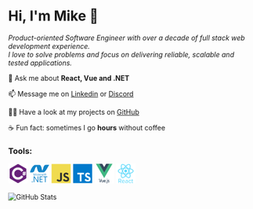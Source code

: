<h1 align="">Hi, I'm Mike 👋</h1>
<p align="">
  <i>
    Product-oriented Software Engineer with over a decade of full stack web development experience. <br/>
    I love to solve problems and focus on delivering reliable, scalable and tested applications.
  </i>
</p> 
  
💬 Ask me about **React, Vue and .NET**

📫 Message me on [Linkedin](https://www.linkedin.com/in/mikesglitch) or [Discord](https://discord.com/users/425717708663947265)

👨‍💻 Have a look at my projects on [GitHub](https://github.com/MikesGlitch?tab=repositories)

☕️ Fun fact: sometimes I go **hours** without coffee

<h3 align="">Tools:</h3>
<p align="">
  <img src=https://github.com/devicons/devicon/blob/master/icons/csharp/csharp-plain.svg alt=csharp width="40" height="40"/>
  <img src=https://github.com/devicons/devicon/blob/master/icons/dot-net/dot-net-plain-wordmark.svg alt=vuejs width="40" height="40"/> 
  <img src=https://raw.githubusercontent.com/devicons/devicon/master/icons/javascript/javascript-original.svg alt=csharp width="40" height="40"/>
  <img src=https://raw.githubusercontent.com/devicons/devicon/master/icons/typescript/typescript-original.svg alt=csharp width="40" height="40"/>
  <img src=https://github.com/devicons/devicon/blob/master/icons/vuejs/vuejs-original-wordmark.svg alt=vuejs width="40" height="40"/> 
  <img src=https://github.com/devicons/devicon/blob/master/icons/react/react-original-wordmark.svg alt=react width="40" height="40"/>
</p>

<img align="center" src="https://github-readme-stats.vercel.app/api?username=MikesGlitch&show_icons=true&line_height=27&count_private=true&title_color=ffffff&text_color=c9cacc&icon_color=2bbc8a&bg_color=1d1f21" alt="GitHub Stats" />
